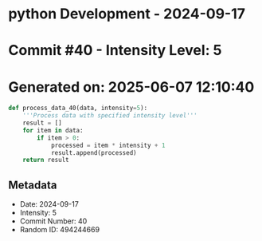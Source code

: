 ﻿# python Development - 2024-09-17
# Commit #40 - Intensity Level: 5
# Generated on: 2025-06-07 12:10:40
```python
def process_data_40(data, intensity=5):
    '''Process data with specified intensity level'''
    result = []
    for item in data:
        if item > 0:
            processed = item * intensity + 1
            result.append(processed)
    return result
```
## Metadata
- Date: 2024-09-17
- Intensity: 5
- Commit Number: 40
- Random ID: 494244669
